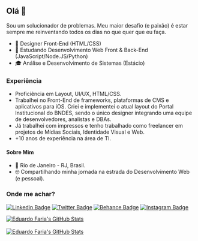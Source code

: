 ## Olá 🤘
Sou um solucionador de problemas. Meu maior desafio (e paixão) é estar sempre me reinventando todos os dias no que quer que eu faça.

- 💼 Designer Front-End (HTML/CSS)
- 🔎 Estudando Desenvolvimento Web Front & Back-End (JavaScript/Node.JS/Python)
- 🎓 Análise e Desenvolvimento de Sistemas (Estácio)

### Experiência
- Proficiência em Layout, UI/UX, HTML/CSS.
- Trabalhei no Front-End de frameworks, plataformas de CMS e aplicativos para iOS. Criei e implementei o atual layout do Portal Institucional do BNDES, sendo o único designer integrando uma equipe de desenvolvedores, analistas e DBAs.
- Já trabalhei com impressos e tenho trabalhado como freelancer em projetos de Mídias Sociais, Identidade Visual e Web.
- +10 anos de experiência na área de TI.

#### Sobre Mim
- 📍 Rio de Janeiro - RJ, Brasil.
- 🤓 Compartilhando minha jornada na estrada do Desenvolvimento Web (e pessoal).

### Onde me achar?
[![Linkedin Badge](https://img.shields.io/badge/-Eduardo%20Faria-blue?style=flat-square&logo=Linkedin&logoColor=white&link=https://www.linkedin.com/in/criativos/)](https://www.linkedin.com/in/criativos/) [![Twitter Badge](https://img.shields.io/badge/-@OlaEduTV-00acee?style=flat-square&logo=Twitter&logoColor=white&link=https://twitter.com/OlaEduTV)](https://twitter.com/OlaEduTV) [![Behance Badge](https://img.shields.io/badge/-Meu%20Portf%C3%B3lio-333333?style=flat-square&logo=Behance&logoColor=white&link=https://www.behance.net/criativos)](https://www.behance.net/criativos) [![Instagram Badge](https://img.shields.io/badge/-@OlaEduTV-D60187?style=flat-square&logo=Instagram&logoColor=white&link=https://www.instagram.com/OlaEduTv/)](https://www.instagram.com/OlaEduTv/)

<a href="https://github.com/eduardofaria?tab=repositories">
  <img align="center" src="https://github-readme-stats.vercel.app/api?username=eduardofaria&show_icons=true&line_height=27&count_private=true&theme=omni&locale=pt-BR" alt="Eduardo Faria's GitHub Stats" />
</a>
<br><br>
<a href="https://github.com/eduardofaria?tab=repositories">
  <img align="center" src="https://github-readme-stats-sigma-five.vercel.app/api/top-langs/?username=eduardofaria&layout=compact&theme=dracula&locale=pt-BR" alt="Eduardo Faria's GitHub Stats" />
</a>
